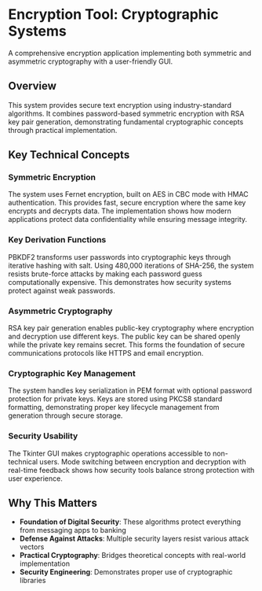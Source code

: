 # Encryption Tool: Cryptographic Systems

A comprehensive encryption application implementing both symmetric and asymmetric cryptography with a user-friendly GUI.

## Overview

This system provides secure text encryption using industry-standard algorithms. It combines password-based symmetric encryption with RSA key pair generation, demonstrating fundamental cryptographic concepts through practical implementation.

## Key Technical Concepts

### Symmetric Encryption
The system uses Fernet encryption, built on AES in CBC mode with HMAC authentication. This provides fast, secure encryption where the same key encrypts and decrypts data. The implementation shows how modern applications protect data confidentiality while ensuring message integrity.

### Key Derivation Functions
PBKDF2 transforms user passwords into cryptographic keys through iterative hashing with salt. Using 480,000 iterations of SHA-256, the system resists brute-force attacks by making each password guess computationally expensive. This demonstrates how security systems protect against weak passwords.

### Asymmetric Cryptography
RSA key pair generation enables public-key cryptography where encryption and decryption use different keys. The public key can be shared openly while the private key remains secret. This forms the foundation of secure communications protocols like HTTPS and email encryption.

### Cryptographic Key Management
The system handles key serialization in PEM format with optional password protection for private keys. Keys are stored using PKCS8 standard formatting, demonstrating proper key lifecycle management from generation through secure storage.

### Security Usability
The Tkinter GUI makes cryptographic operations accessible to non-technical users. Mode switching between encryption and decryption with real-time feedback shows how security tools balance strong protection with user experience.

## Why This Matters

- **Foundation of Digital Security**: These algorithms protect everything from messaging apps to banking
- **Defense Against Attacks**: Multiple security layers resist various attack vectors
- **Practical Cryptography**: Bridges theoretical concepts with real-world implementation
- **Security Engineering**: Demonstrates proper use of cryptographic libraries
